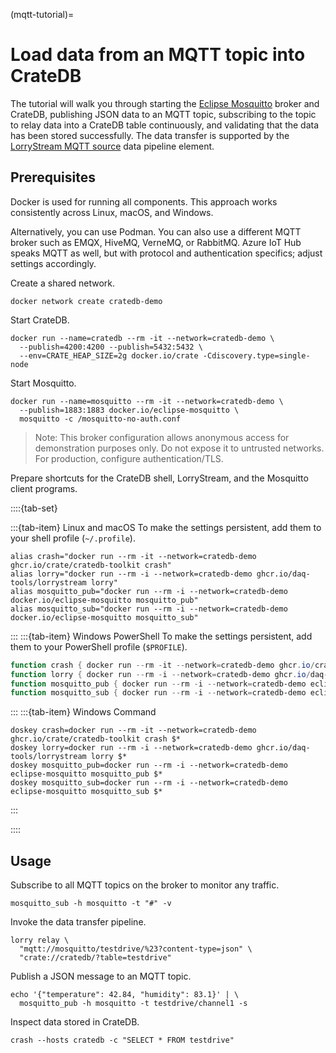 (mqtt-tutorial)=
# Load data from an MQTT topic into CrateDB

The tutorial will walk you through starting the [Eclipse Mosquitto] broker and CrateDB,
publishing JSON data to an MQTT topic, subscribing to the topic to relay
data into a CrateDB table continuously, and validating that the data has
been stored successfully.
The data transfer is supported by the [LorryStream MQTT source] data
pipeline element.

## Prerequisites

Docker is used for running all components. This approach works consistently
across Linux, macOS, and Windows.

Alternatively, you can use Podman. You can also use a different MQTT broker such as
EMQX, HiveMQ, VerneMQ, or RabbitMQ. Azure IoT Hub speaks MQTT as well, but with
protocol and authentication specifics; adjust settings accordingly.

Create a shared network.
```shell
docker network create cratedb-demo
```

Start CrateDB.
```shell
docker run --name=cratedb --rm -it --network=cratedb-demo \
  --publish=4200:4200 --publish=5432:5432 \
  --env=CRATE_HEAP_SIZE=2g docker.io/crate -Cdiscovery.type=single-node
```

Start Mosquitto.
```shell
docker run --name=mosquitto --rm -it --network=cratedb-demo \
  --publish=1883:1883 docker.io/eclipse-mosquitto \
  mosquitto -c /mosquitto-no-auth.conf
```
> Note: This broker configuration allows anonymous access for demonstration purposes only.
> Do not expose it to untrusted networks. For production, configure authentication/TLS.

Prepare shortcuts for the CrateDB shell, LorryStream, and the Mosquitto client
programs.

::::{tab-set}

:::{tab-item} Linux and macOS
To make the settings persistent, add them to your shell profile (`~/.profile`).
```shell
alias crash="docker run --rm -it --network=cratedb-demo ghcr.io/crate/cratedb-toolkit crash"
alias lorry="docker run --rm -i --network=cratedb-demo ghcr.io/daq-tools/lorrystream lorry"
alias mosquitto_pub="docker run --rm -i --network=cratedb-demo docker.io/eclipse-mosquitto mosquitto_pub"
alias mosquitto_sub="docker run --rm -i --network=cratedb-demo docker.io/eclipse-mosquitto mosquitto_sub"
```
:::
:::{tab-item} Windows PowerShell
To make the settings persistent, add them to your PowerShell profile (`$PROFILE`).
```powershell
function crash { docker run --rm -it --network=cratedb-demo ghcr.io/crate/cratedb-toolkit crash @args }
function lorry { docker run --rm -i --network=cratedb-demo ghcr.io/daq-tools/lorrystream lorry @args }
function mosquitto_pub { docker run --rm -i --network=cratedb-demo eclipse-mosquitto mosquitto_pub @args }
function mosquitto_sub { docker run --rm -i --network=cratedb-demo eclipse-mosquitto mosquitto_sub @args }
```
:::
:::{tab-item} Windows Command
```shell
doskey crash=docker run --rm -it --network=cratedb-demo ghcr.io/crate/cratedb-toolkit crash $*
doskey lorry=docker run --rm -i --network=cratedb-demo ghcr.io/daq-tools/lorrystream lorry $*
doskey mosquitto_pub=docker run --rm -i --network=cratedb-demo eclipse-mosquitto mosquitto_pub $*
doskey mosquitto_sub=docker run --rm -i --network=cratedb-demo eclipse-mosquitto mosquitto_sub $*
```
:::

::::

## Usage

Subscribe to all MQTT topics on the broker to monitor any traffic.
```shell
mosquitto_sub -h mosquitto -t "#" -v
```

Invoke the data transfer pipeline.
```shell
lorry relay \
  "mqtt://mosquitto/testdrive/%23?content-type=json" \
  "crate://cratedb/?table=testdrive"
```

Publish a JSON message to an MQTT topic.
```shell
echo '{"temperature": 42.84, "humidity": 83.1}' | \
  mosquitto_pub -h mosquitto -t testdrive/channel1 -s
```

Inspect data stored in CrateDB.
```shell
crash --hosts cratedb -c "SELECT * FROM testdrive"
```


[Eclipse Mosquitto]: https://mosquitto.org/
[LorryStream MQTT source]: https://lorrystream.readthedocs.io/source/mqtt.html

